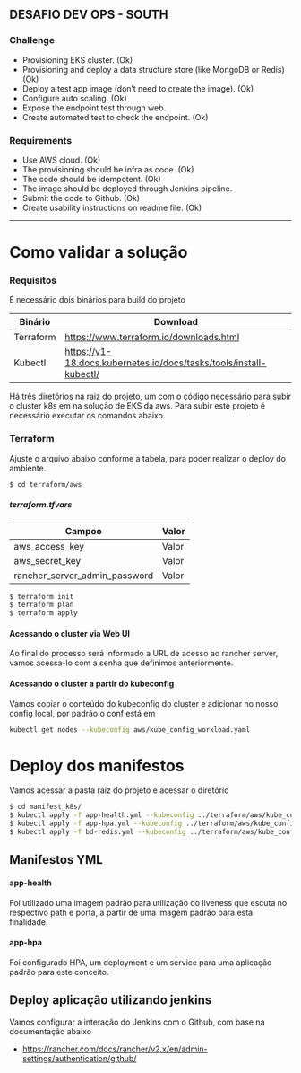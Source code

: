 ## DESAFIO DEV OPS - SOUTH 
### Challenge
* Provisioning EKS cluster. (Ok)
* Provisioning and deploy a data structure store (like MongoDB or Redis) (Ok)
* Deploy a test app image (don’t need to create the image). (Ok)
* Configure auto scaling. (Ok)
* Expose the endpoint test through web. 
* Create automated test to check the endpoint. (Ok)
### Requirements
* Use AWS cloud. (Ok)
* The provisioning should be infra as code. (Ok) 
* The code should be idempotent. (Ok)
* The image should be deployed through Jenkins pipeline. 
* Submit the code to Github. (Ok)
* Create usability instructions on readme file. (Ok)

______
# Como validar a solução

### Requisitos
É necessário dois binários para build do projeto

| Binário | Download |
| ------ | ------ |
| Terraform | https://www.terraform.io/downloads.html |
| Kubectl | https://v1-18.docs.kubernetes.io/docs/tasks/tools/install-kubectl/ |

Há três diretórios na raiz do projeto, um com o código necessário para subir o cluster k8s em na solução de EKS da aws. Para subir este projeto é necessário executar os comandos abaixo.
### Terraform
Ajuste o arquivo abaixo conforme a tabela, para poder realizar o deploy do ambiente.
```sh
$ cd terraform/aws
```
##### terraform.tfvars
| Campoo | Valor |
| ------ | ------ |
| aws_access_key | Valor |
| aws_secret_key | Valor |
| rancher_server_admin_password | Valor |

```sh
$ terraform init
$ terraform plan
$ terraform apply
```

#### Acessando o cluster via Web UI
Ao final do processo será informado a URL de acesso ao rancher server, vamos acessa-lo com a senha que definimos anteriormente. 
#### Acessando o cluster a partir do kubeconfig
Vamos copiar o conteúdo do kubeconfig do cluster e adicionar no nosso config local, por padrão o conf está em 
```sh
kubectl get nodes --kubeconfig aws/kube_config_workload.yaml
```
# Deploy dos manifestos 
Vamos acessar a pasta raiz do projeto e acessar o diretório 
```sh
$ cd manifest_k8s/
$ kubectl apply -f app-health.yml --kubeconfig ../terraform/aws/kube_config_workload.yaml
$ kubectl apply -f app-hpa.yml --kubeconfig ../terraform/aws/kube_config_workload.yaml
$ kubectl apply -f bd-redis.yml --kubeconfig ../terraform/aws/kube_config_workload.yaml
```

## Manifestos YML
#### app-health
Foi utilizado uma imagem padrão para utilização do liveness que escuta no respectivo path e porta, a partir de uma imagem padrão para esta finalidade.
#### app-hpa
Foi configurado HPA, um deployment e um service para uma aplicação padrão para este conceito.

## Deploy aplicação utilizando jenkins
Vamos configurar a interação do Jenkins com o Github, com base na documentação abaixo
- https://rancher.com/docs/rancher/v2.x/en/admin-settings/authentication/github/



